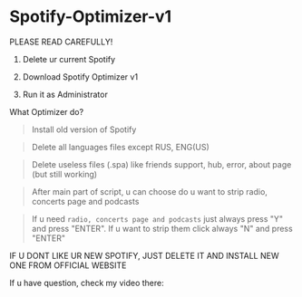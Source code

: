 # Spotify-Optimizer-v1

PLEASE READ CAREFULLY!

1. Delete ur current Spotify

2. Download Spotify Optimizer v1

3. Run it as Administrator

What Optimizer do?

> Install old version of Spotify

> Delete all languages files except RUS, ENG(US)

> Delete useless files (.spa) like friends support, hub, error, about page (but still working) 

> After main part of script, u can choose do u want to strip radio, concerts page and podcasts

> If u need `radio, concerts page and podcasts` just always press "Y" and press "ENTER". If u want to strip them click always "N" and press "ENTER"

IF U DONT LIKE UR NEW SPOTIFY, JUST DELETE IT AND INSTALL NEW ONE FROM OFFICIAL WEBSITE

If u have question, check my video there: 
